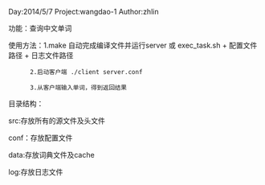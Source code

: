 Day:2014/5/7
Project:wangdao-1
Author:zhlin

功能：查询中文单词

使用方法：1.make 自动完成编译文件并运行server 
		  或 exec_task.sh + 配置文件路径 + 日志文件路径
			
		  2.启动客户端 ./client server.conf

		  3.从客户端输入单词，得到返回结果

目录结构：

src:存放所有的源文件及头文件

conf：存放配置文件

data:存放词典文件及cache

log:存放日志文件


